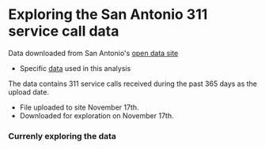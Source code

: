 # Exploring the San Antonio 311 service call data
Data downloaded from San Antonio's [open data site](https://data.sanantonio.gov/)
 - Specific [data](https://data.sanantonio.gov/dataset/93b0e7ee-3a55-4aa9-b27b-d1817e91aec3/resource/20eb6d22-7eac-425a-85c1-fdb365fd3cd7/download/allservicecalls.csv) used in this analysis

The data contains 311 service calls received during the past 365 days as the upload date.
- File uploaded to site November 17th. 
- Downloaded for exploration on November 17th. 

### Currenly exploring the data